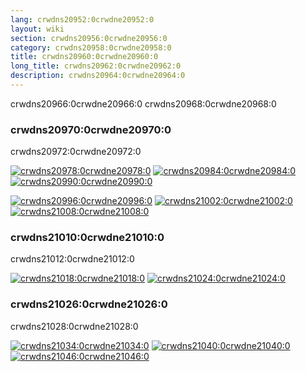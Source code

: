 ```yaml
---
lang: crwdns20952:0crwdne20952:0
layout: wiki
section: crwdns20956:0crwdne20956:0
category: crwdns20958:0crwdne20958:0
title: crwdns20960:0crwdne20960:0
long_title: crwdns20962:0crwdne20962:0
description: crwdns20964:0crwdne20964:0
---
```


crwdns20966:0crwdne20966:0 crwdns20968:0crwdne20968:0

### crwdns20970:0crwdne20970:0
crwdns20972:0crwdne20972:0

[![crwdns20978:0crwdne20978:0](crwdns20976:0crwdne20976:0)](crwdns20974:0crwdne20974:0) [![crwdns20984:0crwdne20984:0](crwdns20982:0crwdne20982:0)](crwdns20980:0crwdne20980:0) [![crwdns20990:0crwdne20990:0](crwdns20988:0crwdne20988:0)](crwdns20986:0crwdne20986:0)

[![crwdns20996:0crwdne20996:0](crwdns20994:0crwdne20994:0)](crwdns20992:0crwdne20992:0) [![crwdns21002:0crwdne21002:0](crwdns21000:0crwdne21000:0)](crwdns20998:0crwdne20998:0) [![crwdns21008:0crwdne21008:0](crwdns21006:0crwdne21006:0)](crwdns21004:0crwdne21004:0)

### crwdns21010:0crwdne21010:0
crwdns21012:0crwdne21012:0

[![crwdns21018:0crwdne21018:0](crwdns21016:0crwdne21016:0)](crwdns21014:0crwdne21014:0) [![crwdns21024:0crwdne21024:0](crwdns21022:0crwdne21022:0)](crwdns21020:0crwdne21020:0)

### crwdns21026:0crwdne21026:0
crwdns21028:0crwdne21028:0

[![crwdns21034:0crwdne21034:0](crwdns21032:0crwdne21032:0)](crwdns21030:0crwdne21030:0) [![crwdns21040:0crwdne21040:0](crwdns21038:0crwdne21038:0)](crwdns21036:0crwdne21036:0) [![crwdns21046:0crwdne21046:0](crwdns21044:0crwdne21044:0)](crwdns21042:0crwdne21042:0)
